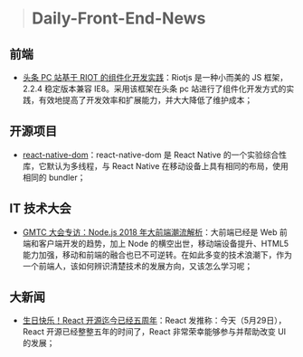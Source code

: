 
> # Daily-Front-End-News

## 前端

- [头条 PC 站基于 RIOT 的组件化开发实践](https://techblog.toutiao.com/2018/05/29/untitled-25/)：Riotjs 是一种小而美的 JS 框架，2.2.4 稳定版本兼容 IE8。采用该框架在头条 pc 站进行了组件化开发方式的实践，有效地提高了开发效率和扩展能力，并大大降低了维护成本；

## 开源项目

- [react-native-dom](https://github.com/vincentriemer/react-native-dom)：react-native-dom 是 React Native 的一个实验综合性库，它默认为多线程，与 React Native 在移动设备上具有相同的布局，使用相同的 bundler；

## IT 技术大会

- [GMTC 大会专访：Node.js 2018 年大前端潮流解析](https://blog.csdn.net/hIZ255enyGT1O4b8/article/details/80504556)：大前端已经是 Web 前端和客户端开发的趋势，加上 Node 的横空出世，移动端设备提升、HTML5 能力加强，移动和前端的融合也已不可逆转。在如此多变的技术浪潮下，作为一个前端人，该如何辨识清楚技术的发展方向，又该怎么学习呢；

## 大新闻

- [生日快乐！React 开源迄今已经五周年]()：React 发推称：今天（5月29日），React 开源已经整整五年的时间了，React 非常荣幸能够参与并帮助改变 UI 的发展；